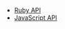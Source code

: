 - [Ruby API](https://ruby.github.io/ruby.wasm/JS.html)
- [JavaScript API](https://ruby.github.io/ruby.wasm/npm/@ruby/wasm-wasi/)
